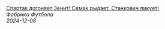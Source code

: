 <!--2024-12-08 09:06:47-->
<div class="yb">
  <a class="nodecor" href="/index.html?sport/spartak_dogonyaet_zenit_semak_rydaet_stankovich_likuet">
    <img class="preview" data-videoid="rodCQ_siVOE" src="https://i3.ytimg.com/vi/rodCQ_siVOE/hqdefault.jpg" align="middle" alt="">
  </a>
  <div class="inlbl text">
    <a class="nodecor" href="/index.html?sport/spartak_dogonyaet_zenit_semak_rydaet_stankovich_likuet">Спартак догоняет Зенит! Семак рыдает. Станкович ликует!</a><br>
    <i class="smaller2">Фабрика Футбола</i><br>
    <i class="smaller3">2024-12-08</i>
  </div>
</div>
